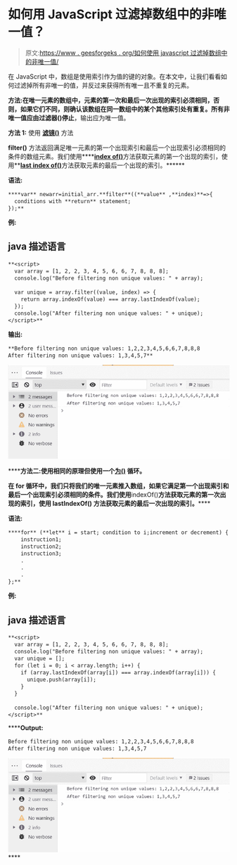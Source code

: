 # 如何用 JavaScript 过滤掉数组中的非唯一值？

> 原文:[https://www . geesforgeks . org/如何使用 javascript 过滤掉数组中的非唯一值/](https://www.geeksforgeeks.org/how-to-filter-out-the-non-unique-values-in-an-array-using-javascript/)

在 JavaScript 中，数组是使用索引作为值的键的对象。在本文中，让我们看看如何过滤掉所有非唯一的值，并反过来获得所有唯一且不重复的元素。

**方法:**在唯一元素的数组中，元素的第一次和最后一次出现的索引必须相同，否则，如果它们不同，则确认该数组在同一数组中的某个其他索引处有重复。所有非唯一值应由**过滤器()停止**，输出应为唯一值。

**方法 1:** 使用 [**滤镜()**](https://www.geeksforgeeks.org/javascript-array-filter-method/) 方法

**filter()** 方法返回满足唯一元素的第一个出现索引和最后一个出现索引必须相同的条件的数组元素。我们使用****[**index of()**](https://www.geeksforgeeks.org/javascript-array-indexof-method/)方法获取元素的第一个出现的索引，使用**[**last index of()**](https://www.geeksforgeeks.org/javascript-array-lastindexof-method/)方法获取元素的最后一个出现的索引。******

******语法:******

```
****var** newarr=initial_arr.**filter**((**value** ,**index)**=>{
  conditions with **return** statement;
});**
```

******例:****** 

## ****java 描述语言****

```
**<script>
  var array = [1, 2, 2, 3, 4, 5, 6, 6, 7, 8, 8, 8];
  console.log("Before filtering non unique values: " + array);

  var unique = array.filter((value, index) => {
    return array.indexOf(value) === array.lastIndexOf(value);
  });
  console.log("After filtering non unique values: " + unique);
</script>**
```

******输出:******

```
**Before filtering non unique values: 1,2,2,3,4,5,6,6,7,8,8,8
After filtering non unique values: 1,3,4,5,7**
```

****![](img/1514f7c5519916744e78a4a3bf249b4e.png)****

******方法二:**使用相同的原理但使用一个[**为()**](https://www.geeksforgeeks.org/javascript-for-loop/) 循环。****

****在 for 循环中，我们只将我们的唯一元素推入数组，如果它满足第一个出现索引和最后一个出现索引必须相同的条件。我们使用****indexOf()**方法获取元素的第一次出现的索引，使用 **lastIndexOf()** 方法获取元素的最后一次出现的索引。******

******语法:******

```
****for** (**let** i = start; condition to i;increment or decrement) {
    instruction1;
    instruction2;
    instruction3;
    .
    .
    .
};**
```

******例:****** 

## ****java 描述语言****

```
**<script>
  var array = [1, 2, 2, 3, 4, 5, 6, 6, 7, 8, 8, 8];
  console.log("Before filtering non unique values: " + array);
  var unique = [];
  for (let i = 0; i < array.length; i++) {
    if (array.lastIndexOf(array[i]) === array.indexOf(array[i])) {
      unique.push(array[i]);
    }
  }

  console.log("After filtering non unique values: " + unique);
</script>**
```

 ******Output:**

```
Before filtering non unique values: 1,2,2,3,4,5,6,6,7,8,8,8
After filtering non unique values: 1,3,4,5,7
```

![](img/1514f7c5519916744e78a4a3bf249b4e.png)****